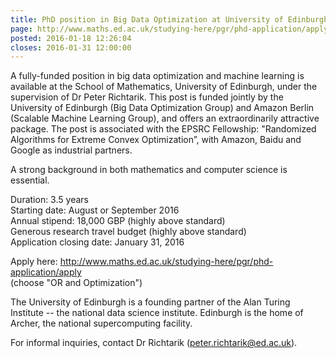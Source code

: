 ```yaml
---
title: PhD position in Big Data Optimization at University of Edinburgh
page: http://www.maths.ed.ac.uk/studying-here/pgr/phd-application/apply
posted: 2016-01-18 12:26:04
closes: 2016-01-31 12:00:00
---
```


A fully-funded position in big data optimization and machine learning is available at the School of Mathematics, University of Edinburgh, under the supervision of Dr Peter Richtarik. This post is funded jointly by the University of Edinburgh (Big Data Optimization Group) and Amazon Berlin (Scalable Machine Learning Group), and offers an extraordinarily attractive package. The post is associated with the EPSRC Fellowship: "Randomized Algorithms for Extreme Convex Optimization&#8221;, with Amazon, Baidu and Google as industrial partners.

A strong background in both mathematics and computer science is essential. 

Duration: 3.5 years  
Starting date: August or September 2016  
Annual stipend: 18,000 GBP (highly above standard)  
Generous research travel budget (highly above standard)  
Application closing date: January 31, 2016

Apply here: <http://www.maths.ed.ac.uk/studying-here/pgr/phd-application/apply>  
(choose "OR and Optimization")

The University of Edinburgh is a founding partner of the Alan Turing Institute -- the national data science institute. Edinburgh is the home of Archer, the national supercomputing facility.
 
For informal inquiries, contact Dr Richtarik (peter.richtarik@ed.ac.uk).